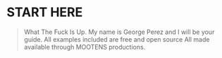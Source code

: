 # START HERE

> What The Fuck Is Up. My name is George Perez and I will be your guide.
> All examples included are free and open source
> All made available through MOOTENS productions.
